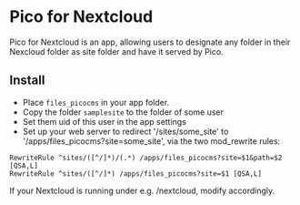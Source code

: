 Pico for Nextcloud
====

Pico for Nextcloud is an app, allowing users to designate any folder in their
Nexcloud folder as site folder and have it served by Pico.

Install
-------

- Place `files_picocms` in your app folder.
- Copy the folder `samplesite` to the folder of some user
- Set them uid of this user in the app settings
- Set up your web server to redirect '/sites/some_site' to
  '/apps/files_picocms?site=some_site', via the two mod_rewrite rules:

```
RewriteRule ^sites/([^/]*)/(.*) /apps/files_picocms?site=$1&path=$2 [QSA,L]
RewriteRule ^sites/([^/]*) /apps/files_picocms?site=$1 [QSA,L]
```

If your Nextcloud is running under e.g. /nextcloud, modify accordingly.